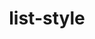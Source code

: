 ---
title: "list-style"
category: css
last_test_date: "2020-04-20"
test_url: "/tests/css-list.html"
test_results_url: "https://app.emailonacid.com/app/acidtest/ifwlqtEsBCU23xVI7NgjBqvJlcJ4c20Akv3aRW3ugRJsP/list"
stats: {
    apple-mail: {
        macos: {
            "12.4":"y"
        },
        ios: {
            "13.4":"y"
        }
    },
    gmail: {
        desktop-webmail: {
            "2020-04":"a #1"
        },
        ios: {
            "2020-04":"a #1"
        },
        android: {
            "2020-04":"a #1"
        },
        mobile-webmail: {
            "2020-04":"a #1"
        }
    },
    orange: {
        desktop-webmail: {
            "2020-04":"y",
            "2021-03":"y"
        },
        ios: {
            "2020-04":"y"
        },
        android: {
            "2020-04":"y"
        }
    },
    outlook: {
        outlook-one: {
            "2022-05": "y"
        },
        windows: {
            "2003":"y",
            "2007":"a #2",
            "2010":"a #2",
            "2013":"a #2",
            "2016":"a #2",
            "2019":"a #2"
        },
        windows-mail: {
            "2020-04":"a #2"
        },
        macos: {
            "2011":"y",
            "2016":"y"
        },
        outlook-com: {
            "2020-04":"y"
        },
        ios: {
            "2020-04":"y"
        },
        android: {
            "2020-04":"y"
        }
    },
    samsung-email: {
        android: {
            "6.0":"y"
        }
    },
    sfr: {
        desktop-webmail: {
            "2020-04":"y"
        },
        ios: {
            "2020-04":"y"
        },
        android: {
            "2020-04":"y"
        }
    },
    thunderbird: {
        macos: {
            "68.7":"y"
        }
    },
    aol: {
        desktop-webmail: {
            "2020-04":"a #3"
        },
        ios: {
            "2020-04":"a #3"
        },
        android: {
            "2020-04":"a #3"
        }
    },
    yahoo: {
        desktop-webmail: {
            "2020-04":"a #3"
        },
        ios: {
            "2020-04":"a #3"
        },
        android: {
            "2020-04":"a #3"
        }
    },
    protonmail: {
        desktop-webmail: {
            "2020-04":"a #4"
        },
        ios: {
            "2020-04":"y"
        },
        android: {
            "2020-04":"n"
        }
    },
    hey: {
        desktop-webmail: {
            "2020-06":"y"
        }
    },
    mail-ru: {
        desktop-webmail: {
            "2020-10":"y"
        }
    },
    fastmail: {
        desktop-webmail: {
            "2021-07": "y"
        }
    },
    laposte: {
        desktop-webmail: {
            "2021-08": "y"
        }
    }
}
notes: "Tests and support are based on the CSS Level 2 specification. `<custom-ident>`, `symbols()` and `<string>` values are not tested here."
notes_by_num: {
    "1": "`list-style-image` values are not supported. The entire `list-style` property is removed if present.",
    "2": "Only `list-style-type` values are supported.",
    "3": "`list-style-image` values are not supported but the rest of the `list-style` property is kept.",
    "4": "`url()` is transformed into `proton-url()` for `list-style-type` values, invalidating the entire property."
}
links: {
    "Can I use: list-style":"https://caniuse.com/#feat=mdn-css_properties_list-style",
    "MDN: list-style":"https://developer.mozilla.org/en-US/docs/Web/CSS/list-style"
}
---